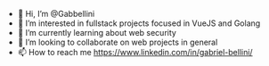 - 👋 Hi, I’m @Gabbellini
- 👀 I’m interested in fullstack projects focused in VueJS and Golang
- 🌱 I’m currently learning about web security
- 💞️ I’m looking to collaborate on web projects in general
- 📫 How to reach me https://www.linkedin.com/in/gabriel-bellini/

<!---
Gabbellini/Gabbellini is a ✨ special ✨ repository because its `README.md` (this file) appears on your GitHub profile.
You can click the Preview link to take a look at your changes.
--->

